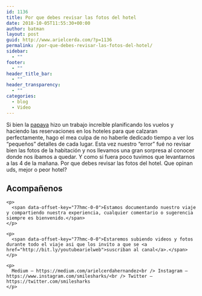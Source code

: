 ```yaml
---
id: 1136
title: Por que debes revisar las fotos del hotel
date: 2018-10-05T11:55:30+00:00
author: batman
layout: post
guid: http://www.arielcerda.com/?p=1136
permalink: /por-que-debes-revisar-las-fotos-del-hotel/
sidebar:
  - ""
footer:
  - ""
header_title_bar:
  - ""
header_transparency:
  - ""
categories:
  - blog
  - Video
---
```

<div class="" data-block="true" data-editor="d14nd" data-offset-key="96hld-0-0">
  <p>
    Si bien la <a href="https://www.instagram.com/esperanzalbani">papaya</a> hizo un trabajo increíble planificando los vuelos y haciendo las reservaciones en los hoteles para que calzaran perfectamente, hago el mea culpa de no haberle dedicado tiempo a ver los &#8220;pequeños&#8221; detalles de cada lugar. Esta vez nuestro &#8220;error&#8221; fué no revisar bien las fotos de la habitación y nos llevamos una gran sorpresa al conocer donde nos ibamos a quedar. Y como si fuera poco tuvimos que levantarnos a las 4 de la mañana. Por que debes revisar las fotos del hotel. Que opinan uds, mejor o peor hotel?
  </p>

  <p>
  </p>

  <div data-offset-key="96hld-0-0">
  </div>
</div>

<!--more-->

<div class="" data-block="true" data-editor="d14nd" data-offset-key="77hmc-0-0">
  <div class="_1mf _1mj" data-offset-key="77hmc-0-0">
    <h2>
      Acompañenos
    </h2>

    <p>
      <span data-offset-key="77hmc-0-0">Estamos documentando nuestro viaje y compartiendo nuestra experiencia, cualquier comentario o sugerencia siempre es bienvenido.</span>
    </p>

    <p>
      <span data-offset-key="77hmc-0-0">Estaremos subiendo videos y fotos durante todo el viaje asi que los invito a que se <a href="http://bit.ly/youtubearielweb">suscriban al canal</a>.</span>
    </p>

    <p>
      Medium — https://medium.com/arielcerdahernandez<br /> Instagram — https://www.instagram.com/smilesharks/<br /> Twitter — https://twitter.com/smilesharks
    </p>
  </div>
</div>
